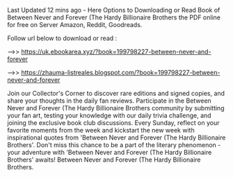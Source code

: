 Last Updated 12 mins ago - Here Options to Downloading or Read Book of Between Never and Forever (The Hardy Billionaire Brothers the PDF online for free on Server Amazon, Reddit, Goodreads.
 
Follow url below to download or read :
 
-->> https://uk.ebookarea.xyz/?book=199798227-between-never-and-forever
 
-->> https://zhauma-listreales.blogspot.com/?book=199798227-between-never-and-forever
 
Join our Collector's Corner to discover rare editions and signed copies, and share your thoughts in the daily fan reviews.
Participate in the Between Never and Forever (The Hardy Billionaire Brothers community by submitting your fan art, testing your knowledge with our daily trivia challenge, and joining the exclusive book club discussions.
Every Sunday, reflect on your favorite moments from the week and kickstart the new week with inspirational quotes from 'Between Never and Forever (The Hardy Billionaire Brothers'. Don't miss this chance to be a part of the literary phenomenon - your adventure with 'Between Never and Forever (The Hardy Billionaire Brothers' awaits! Between Never and Forever (The Hardy Billionaire Brothers.
